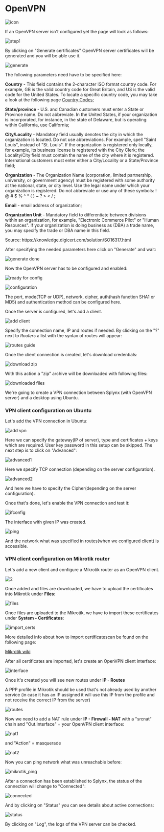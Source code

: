 OpenVPN
====

![icon](icon.png)

If an OpenVPN server isn't configured yet the page will look as follows:

![step1](step1.png)

By clicking on "Generate certificates" OpenVPN server certificates will be generated and you will be able use it.

![generate](generate_certs.png)

The following parameters need have to be specified here:

**Country** - This field contains the 2-character ISO format country code. For example, GB is the valid country code for Great Britain, and US is the valid code for the United States. To locate a specific country code, you may take a look at the following page [Country Codes](https://www.nationsonline.org/oneworld/country_code_list.htm);

**State/province** - U.S. and Canadian customers must enter a State or Province name. Do not abbreviate. In the United States, if your organization is incorporated, for instance, in the state of Delaware, but is operating within California, use California;

**City/Locality** - Mandatory field usually denotes the city in which the organization is located. Do not use abbreviations. For example, spell "Saint Louis", instead of "St. Louis". If the organization is registered only locally, for example, its business license is registered with the City Clerk; the Locality/City field must contain the name of the city where it is registered. International customers must enter either a City/Locality or a State/Province field;

**Organization** - The Organization Name (corporation, limited partnership, university, or government agency) must be registered with some authority at the national, state, or city level. Use the legal name under which your organization is registered. Do not abbreviate or use any of these symbols: ! @ # $ % ^ * ( ) ~ ? > < / ;

**Email** - email address of organization;

**Organization Unit** - Mandatory field to differentiate between divisions within an organization, for example, "Electronic Commerce Pilot" or "Human Resources". If your organization is doing business as (DBA) a trade name, you may specify the trade or DBA name in this field.

Source: https://knowledge.digicert.com/solution/SO16317.html

After specifying the needed parameters here click on "Generate" and wait:

![generate done](generate_done.png)

Now the OpenVPN server has to be configured and enabled:

![ready for config](ready_for_config.png)


![configuration](config.png)

The port, mode(TCP or UDP), network, cipher, auth(hash function SHA1 or MD5) and authentication method can be configured here.

Once the server is configured, let's add a client.

![add client](add_client.png)

Specify the connection name, IP and routes if needed. By clicking on the "?" next to *Routers* a list with the syntax of routes will appear:

![routes guide](routes_guide.png)

Once the client connection is created, let's download credentials:

![download zip](client.png)

With this action a "zip" archive will be downloaded with following files:

![downloaded files](downloaded_files.png)

We're going to create a VPN connection between Splynx (with OpenVPN server) and a desktop using Ubuntu.

### VPN client configuration on Ubuntu
Let's add the VPN connection in Ubuntu:

![add vpn](add_vpn.png)

Here we can specify the gateway(IP of server), type and certificates + keys which are required. User key password in this setup can be skipped. The next step is to click on "Advanced":

![advanced1](advanced1.png)

Here we specify TCP connection (depending on the server configuration).

![advanced2](advanced2.png)

And here we have to specify the Cipher(depending on the server configuration).

Once that's done, let's enable the VPN connection and test it:

![ifconfig](ifconfig.png)

The interface with given IP was created.

![ping](ping.png)

And the network what was specified in routes(when we configured client) is accessible.

### VPN client configuration on Mikrotik router

Let's add a new client and configure a Mikrotik router as an OpenVPN client.

![2](connection2.png)

Once added and files are downloaded, we have to upload the certificates into Mikrotik under **Files**:

![files](mikrotik_files.png)

Once files are uploaded to the Mikrotik, we have to import these certificates under **System - Certificates**:

![import_certs](import_certs.png)

More detailed info about how to import certificatescan be found on the following page:

[Mikrotik wiki](https://wiki.mikrotik.com/wiki/Manual:Create_Certificates)

After all certificates are imported, let's create an OpenVPN client interface:

![interface](interface_ovpn.png)

Once it's created you will see new routes under **IP - Routes**

A PPP profile in Mikrotik should be used that's not already used by another service (in case it has an IP assigned it will use this IP from the profile and not receive the correct IP from the server)

![routes](mikrotik_routes.png)

Now we need to add a NAT rule under **IP - Firewall - NAT** with a "srcnat" chain and "Out.Interface" = your OpenVPN client interface:

![nat1](nat_general.png)

and "Action" = masquerade

![nat2](nat_action.png)    

Now you can ping network what was unreachable before:

![mikrotik_ping](mikrotik_ping.png)


After a connection has been established to Splynx, the status of the connection will change to "Connected":

![connected](connected.png)

And by clicking on "Status" you can see details about active connections:

![status](status.png)

By clicking on "Log", the logs of the VPN server can be checked.
